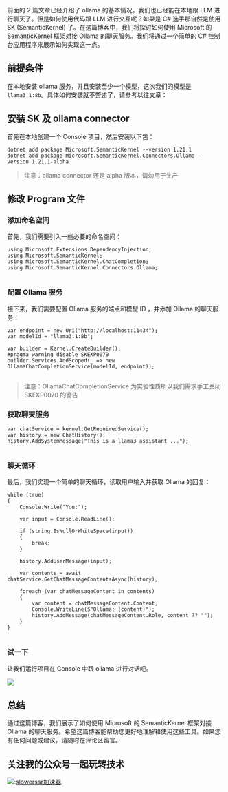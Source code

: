
前面的 2 篇文章已经介绍了 ollama 的基本情况。我们也已经能在本地跟 LLM 进行聊天了。但是如何使用代码跟 LLM 进行交互呢？如果是 C\# 选手那自然是使用 SK (SemanticKernel) 了。在这篇博客中，我们将探讨如何使用 Microsoft 的 SemanticKernel 框架对接 Ollama 的聊天服务。我们将通过一个简单的 C\# 控制台应用程序来展示如何实现这一点。


## 前提条件


在本地安装 ollama 服务，并且安装至少一个模型，这次我们的模型是 `llama3.1:8b`。具体如何安装就不赘述了，请参考以往文章：


## 安装 SK 及 ollama connector


首先在本地创建一个 Console 项目，然后安装以下包：



```
dotnet add package Microsoft.SemanticKernel --version 1.21.1
dotnet add package Microsoft.SemanticKernel.Connectors.Ollama --version 1.21.1-alpha

```


> 注意：ollama connector 还是 alpha 版本，请勿用于生产


## 修改 Program 文件


### 添加命名空间


首先，我们需要引入一些必要的命名空间：



```
using Microsoft.Extensions.DependencyInjection;
using Microsoft.SemanticKernel;
using Microsoft.SemanticKernel.ChatCompletion;
using Microsoft.SemanticKernel.Connectors.Ollama;


```

### 配置 Ollama 服务


接下来，我们需要配置 Ollama 服务的端点和模型 ID ，并添加 Ollama 的聊天服务：



```
var endpoint = new Uri("http://localhost:11434");
var modelId = "llama3.1:8b";

var builder = Kernel.CreateBuilder();
#pragma warning disable SKEXP0070 
builder.Services.AddScoped(_ => new OllamaChatCompletionService(modelId, endpoint));


```


> 注意：OllamaChatCompletionService 为实验性质所以我们需求手工关闭 SKEXP0070 的警告


### 获取聊天服务



```
var chatService = kernel.GetRequiredService();
var history = new ChatHistory();
history.AddSystemMessage("This is a llama3 assistant ...");


```

### 聊天循环


最后，我们实现一个简单的聊天循环，读取用户输入并获取 Ollama 的回复：



```
while (true)
{
    Console.Write("You:");

    var input = Console.ReadLine();

    if (string.IsNullOrWhiteSpace(input))
    {
        break;
    }

    history.AddUserMessage(input);

    var contents = await chatService.GetChatMessageContentsAsync(history);

    foreach (var chatMessageContent in contents)
    {
        var content = chatMessageContent.Content;
        Console.WriteLine($"Ollama: {content}");
        history.AddMessage(chatMessageContent.Role, content ?? "");
    }
}


```

### 试一下


让我们运行项目在 Console 中跟 ollama 进行对话吧。


[![](https://static.xbaby.xyz/%E5%BE%AE%E4%BF%A1%E6%88%AA%E5%9B%BE_20241004014155.png)](https://github.com)


## 总结


通过这篇博客，我们展示了如何使用 Microsoft 的 SemanticKernel 框架对接 Ollama 的聊天服务。希望这篇博客能帮助您更好地理解和使用这些工具。如果您有任何问题或建议，请随时在评论区留言。


## 关注我的公众号一起玩转技术


[![](https://static.xbaby.xyz/qrcode.jpg)](https://github.com):[slowerssr加速器](https://slowerss.com)


